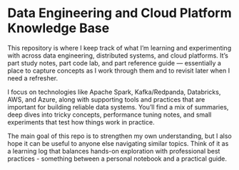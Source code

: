 # Data Engineering and Cloud Platform Knowledge Base

This repository is where I keep track of what I’m learning and experimenting with across data engineering, distributed systems, and cloud platforms. It’s part study notes, part code lab, and part reference guide — essentially a place to capture concepts as I work through them and to revisit later when I need a refresher.

I focus on technologies like Apache Spark, Kafka/Redpanda, Databricks, AWS, and Azure, along with supporting tools and practices that are important for building reliable data systems. You’ll find a mix of summaries, deep dives into tricky concepts, performance tuning notes, and small experiments that test how things work in practice.

The main goal of this repo is to strengthen my own understanding, but I also hope it can be useful to anyone else navigating similar topics. Think of it as a learning log that balances hands-on exploration with professional best practices - something between a personal notebook and a practical guide.

<!-- TOC START -->
<!-- TOC END -->


